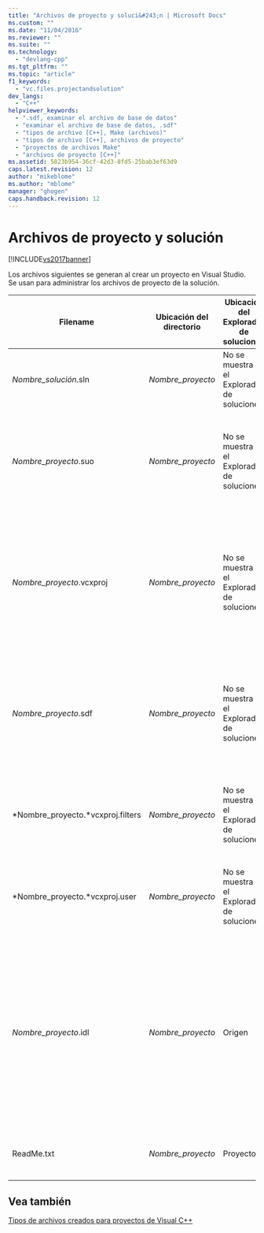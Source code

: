 ```yaml
---
title: "Archivos de proyecto y soluci&#243;n | Microsoft Docs"
ms.custom: ""
ms.date: "11/04/2016"
ms.reviewer: ""
ms.suite: ""
ms.technology: 
  - "devlang-cpp"
ms.tgt_pltfrm: ""
ms.topic: "article"
f1_keywords: 
  - "vc.files.projectandsolution"
dev_langs: 
  - "C++"
helpviewer_keywords: 
  - ".sdf, examinar el archivo de base de datos"
  - "examinar el archivo de base de datos, .sdf"
  - "tipos de archivo [C++], Make (archivos)"
  - "tipos de archivo [C++], archivos de proyecto"
  - "proyectos de archivos Make"
  - "archivos de proyecto [C++]"
ms.assetid: 5823b954-36cf-42d3-8fd5-25bab3ef63d9
caps.latest.revision: 12
author: "mikeblome"
ms.author: "mblome"
manager: "ghogen"
caps.handback.revision: 12
---
```

# Archivos de proyecto y soluci&#243;n
[!INCLUDE[vs2017banner](../assembler/inline/includes/vs2017banner.md)]

Los archivos siguientes se generan al crear un proyecto en Visual Studio.  Se usan para administrar los archivos de proyecto de la solución.  
  
|Filename|Ubicación del directorio|Ubicación del Explorador de soluciones|Descripción|  
|--------------|------------------------------|--------------------------------------------|-----------------|  
|*Nombre\_solución*.sln|*Nombre\_proyecto*|No se muestra en el Explorador de soluciones|Archivo de *solución*.  Organiza todos los elementos de un proyecto o varios proyectos en una solución.|  
|*Nombre\_proyecto*.suo|*Nombre\_proyecto*|No se muestra en el Explorador de soluciones|Archivo de *opciones de solución*.  Almacena personalizaciones para la solución para que cada vez que se abra un proyecto o archivo en la solución, tenga la apariencia y el comportamiento deseados.|  
|*Nombre\_proyecto*.vcxproj|*Nombre\_proyecto*|No se muestra en el Explorador de soluciones|Archivo de *proyecto*.  Almacena información específica de cada proyecto.  \(En versiones anteriores, este archivo se denominaba *Nombre\_proyecto*.vcproj o *Nombre\_proyecto*.dsp\). Para obtener un ejemplo de un archivo de proyecto de Visual C\+\+, vea [Archivos de proyecto](../ide/project-files.md).|  
|*Nombre\_proyecto*.sdf|*Nombre\_proyecto*|No se muestra en el Explorador de soluciones|Archivo de *base de datos de exploración*.  Admite las características de exploración y navegación como **Ir a definición**, **Buscar todas las referencias** y **Vista de clases**.  Se genera mediante el análisis de los archivos de encabezado.|  
|*Nombre\_proyecto.*vcxproj.filters|*Nombre\_proyecto*|No se muestra en el Explorador de soluciones|Archivo de *filtros*.  Especifica dónde colocar un archivo que se agrega a la solución.  Por ejemplo, un archivo .h se coloca en el nodo **Archivos de encabezado**.|  
|*Nombre\_proyecto.*vcxproj.user|*Nombre\_proyecto*|No se muestra en el Explorador de soluciones|Archivo de *usuario migración*.  Después de migrar un proyecto de Visual Studio 2008, este archivo contiene la información que se convirtió desde un archivo .vsprops.|  
|*Nombre\_proyecto*.idl|*Nombre\_proyecto*|Origen|\(Específico del proyecto\) Contiene el código fuente del lenguaje de descripción de interfaz \(IDL\) de una biblioteca de tipos de control.  Visual C\+\+ usa este archivo para generar una biblioteca de tipos.  La biblioteca generada expone la interfaz del control a otros clientes de automatización.  Para obtener más información, vea [Archivo de definición de interfaz \(IDL\)](http://msdn.microsoft.com/library/windows/desktop/aa378712) en [!INCLUDE[winsdkshort](../atl/reference/includes/winsdkshort_md.md)].|  
|ReadMe.txt|*Nombre\_proyecto*|Proyecto|Archivo *Léame*.  Lo genera el asistente para aplicaciones y describe los archivos de un proyecto.|  
  
## Vea también  
 [Tipos de archivos creados para proyectos de Visual C\+\+](../ide/file-types-created-for-visual-cpp-projects.md)